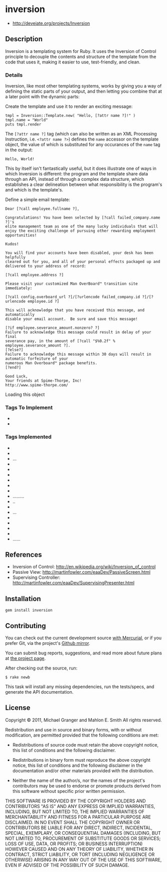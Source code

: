 # inversion

* http://deveiate.org/projects/Inversion


## Description

Inversion is a templating system for Ruby. It uses the Inversion of Control
principle to decouple the contents and structure of the template from the 
code that uses it, making it easier to use, test-friendly, and clean.


### Details

Inversion, like most other templating systems, works by giving you a way of defining the static parts of your output, and then letting you combine that at a later point with the dynamic parts:

Create the template and use it to render an exciting message:

	tmpl = Inversion::Template.new( "Hello, [?attr name ?]!" )
	tmpl.name = "World"
	puts tmpl.render

The `[?attr name ?]` tag (which can also be written as an XML Processing Instruction, i.e. `<?attr name ?>`) defines the `name` accessor on the template object, the value of which is substituted for any occurances of the `name` tag in the output:

    Hello, World!

This by itself isn't fantastically useful, but it does illustrate one of ways in which Inversion is different: the program and the template share data through an API, instead of through a complex data structure, which establishes a clear delineation between what responsibility is the program's and which is the template's. 

Define a simple email template:

	Dear [?call employee.fullname ?],
	
	Congratulations! You have been selected by [?call failed_company.name ?]'s
	elite management team as one of the many lucky individuals that will
	enjoy the exciting challenge of pursuing other rewarding employment
	opportunities!
	
	Kudos!
	
	You will find your accounts have been disabled, your desk has been helpfully 
	cleared out for you, and all of your personal effects packaged up and
	delivered to your address of record:
	
	[?call employee.address ?]
	
	Please visit your customized Man OverBoard™ transition site immediately:
	
	[?call config.overboard_url ?]/[?urlencode failed_company.id ?]/[?urlencode employee.id ?]
	
	This will acknowledge that you have received this message, and automatically 
	disable your email account.  Be sure and save this message!

	[?if employee.severance_amount.nonzero? ?]
	Failure to acknowledge this message could result in delay of your final 
	severance pay, in the amount of [?call "$%0.2f" % employee.severance_amount ?].
	[?else?]
	Failure to acknowledge this message within 30 days will result in automatic forfeiture of your
	numerous Man Overboard™ package benefits.
	[?end?]
		
	Good Luck,
	Your friends at Spime-Thorpe, Inc!
	http://www.spime-thorpe.com/

Loading this object 


### Tags To Implement

* <?prettyprint «attr/methodchain» ?>

* <?render «attr/methodchain» AS «identifier» IN «template path» ?>


### Tags Implemented

* <?attr?>
* <?call?>
* <?comment?>…<?end?>
* <?for «Enumerable attr/methodchain» ?>
  <?for obj, i in attr.each_with_index ?>
  <?end?>
* <?config
	  escaping: 'html'
	  ignore_unknown_tags: false
  ?>
* <?include «template path» ?>
* <?escape «attr/methodchain» ?>
* <?urlencode «attr/methodchain» ?>
* <?pp «attr/methodchain» ?>
* <?if «conditional expression» ?>…<?elsif «conditional expression» ?>…<?else?>…<?end?>
* <?unless «conditional expression» ?>..<?end ?>
* <?import «attr» ?>
* <?publish «identifier» ?>...<?end publish ?>
* <?subscribe «identifier» ?>
* <?timedelta «attr/methodchain» ?>
* <?yield ?>
* <?default ?>
* <?begin ?>…<?rescue ?>…<?end?>


## References

* Inversion of Control: http://en.wikipedia.org/wiki/Inversion_of_control
* Passive View: http://martinfowler.com/eaaDev/PassiveScreen.html
* Supervising Controller: http://martinfowler.com/eaaDev/SupervisingPresenter.html


## Installation

    gem install inversion


## Contributing

You can check out the current development source [with Mercurial][hgrepo], or
if you prefer Git, via the project's [Github mirror][gitmirror].

You can submit bug reports, suggestions, and read more about future plans at
[the project page][projectpage].

After checking out the source, run:

	$ rake newb

This task will install any missing dependencies, run the tests/specs,
and generate the API documentation.


## License

Copyright © 2011, Michael Granger and Mahlon E. Smith
All rights reserved.

Redistribution and use in source and binary forms, with or without
modification, are permitted provided that the following conditions are met:

* Redistributions of source code must retain the above copyright notice,
  this list of conditions and the following disclaimer.

* Redistributions in binary form must reproduce the above copyright notice,
  this list of conditions and the following disclaimer in the documentation
  and/or other materials provided with the distribution.

* Neither the name of the author/s, nor the names of the project's
  contributors may be used to endorse or promote products derived from this
  software without specific prior written permission.

THIS SOFTWARE IS PROVIDED BY THE COPYRIGHT HOLDERS AND CONTRIBUTORS "AS IS"
AND ANY EXPRESS OR IMPLIED WARRANTIES, INCLUDING, BUT NOT LIMITED TO, THE
IMPLIED WARRANTIES OF MERCHANTABILITY AND FITNESS FOR A PARTICULAR PURPOSE ARE
DISCLAIMED. IN NO EVENT SHALL THE COPYRIGHT OWNER OR CONTRIBUTORS BE LIABLE
FOR ANY DIRECT, INDIRECT, INCIDENTAL, SPECIAL, EXEMPLARY, OR CONSEQUENTIAL
DAMAGES (INCLUDING, BUT NOT LIMITED TO, PROCUREMENT OF SUBSTITUTE GOODS OR
SERVICES; LOSS OF USE, DATA, OR PROFITS; OR BUSINESS INTERRUPTION) HOWEVER
CAUSED AND ON ANY THEORY OF LIABILITY, WHETHER IN CONTRACT, STRICT LIABILITY,
OR TORT (INCLUDING NEGLIGENCE OR OTHERWISE) ARISING IN ANY WAY OUT OF THE USE
OF THIS SOFTWARE, EVEN IF ADVISED OF THE POSSIBILITY OF SUCH DAMAGE.


[hgrepo]: http://repo.deveiate.org/Inversion
[gitmirror]: git://github.com/ged/Inversion.git
[projectpage]: http://deveiate.org/projects/Inversion


